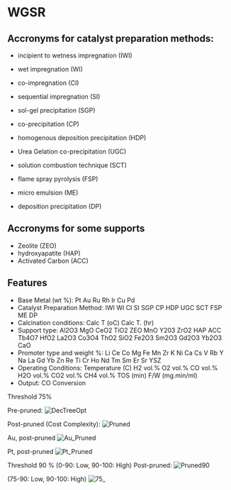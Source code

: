# WGSR
## Accronyms for  catalyst preparation methods:
- incipient to wetness impregnation (IWI)
- wet impregnation (WI)
- co-impregnation (CI)
- sequential impregnation (SI)
- sol-gel precipitation (SGP)
- co-precipitation (CP)

- homogenous deposition precipitation (HDP)
- Urea Gelation co-precipitation (UGC)
- solution combustion technique (SCT)
- flame spray pyrolysis (FSP)
- micro emulsion (ME)
- deposition precipitation (DP)

## Accronyms for some supports
- Zeolite (ZEO)
- hydroxyapatite (HAP)
- Activated Carbon (ACC)

## Features
- Base Metal (wt %): Pt	Au	Ru	Rh	Ir	Cu	Pd				
- Catalyst Preparation Method: IWI	WI	CI	SI	SGP	CP	HDP	UGC	SCT	FSP	ME	DP									
- Calcination conditions: Calc T (oC)	Calc T. (hr)
- Support type:	Al2O3	MgO	CeO2	TiO2	ZEO	MnO	Y203	ZrO2	HAP	ACC	Tb4O7	HfO2	La2O3	Co3O4	ThO2	SiO2	Fe2O3	Sm2O3	Gd2O3	Yb2O3	CaO								
- Promoter type and weight %: Li	Ce	Co	Mg	Fe	Mn	Zr	K	Ni	Ca	Cs	V	Rb	Y	Na	La	Gd	Yb	Zn	Re	Ti	Cr	Ho	Nd	Tm	Sm	Er	Sr	YSZ		
- Operating Conditions: Temperature (C)	H2 vol.%	O2 vol.%	CO vol.%	H2O vol.%	CO2 vol.%	CH4 vol.%	TOS (min)	F/W (mg.min/ml)
- Output: CO Conversion

Threshold 75% 

Pre-pruned:
![DecTreeOpt](https://user-images.githubusercontent.com/74970802/170442069-257a4a60-e4cf-4279-b5bc-211e8c503484.png)


Post-pruned (Cost Complexity):
![Pruned](https://user-images.githubusercontent.com/74970802/170442126-ee6173e9-e760-48fd-9a16-d44d48a8cf22.png)


Au, post-pruned
![Au_Pruned](https://user-images.githubusercontent.com/74970802/170442210-b9ad06ba-816d-4f75-bfdc-13abc6c05280.png)


Pt, post-pruned
![Pt_Pruned](https://user-images.githubusercontent.com/74970802/170442260-2f53109e-cc96-4ade-93ec-bd32619f1a09.png)

Threshold 90 % (0-90: Low, 90-100: High)
Post-pruned:
![Pruned90](https://user-images.githubusercontent.com/74970802/171353905-f9ed3405-a230-4c76-868e-9243e107e92d.png)

(75-90: Low, 90-100: High)
![75_](https://user-images.githubusercontent.com/74970802/171364464-b36cca8d-4fa8-4019-8611-ceedd9e98fc3.png)
